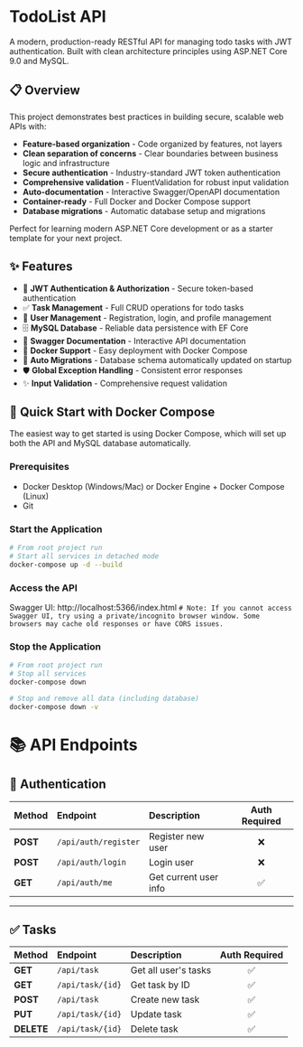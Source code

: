 # TodoList API

A modern, production-ready RESTful API for managing todo tasks with JWT authentication. Built with clean architecture principles using ASP.NET Core 9.0 and MySQL.

## 📋 Overview

This project demonstrates best practices in building secure, scalable web APIs with:

- **Feature-based organization** - Code organized by features, not layers
- **Clean separation of concerns** - Clear boundaries between business logic and infrastructure
- **Secure authentication** - Industry-standard JWT token authentication
- **Comprehensive validation** - FluentValidation for robust input validation
- **Auto-documentation** - Interactive Swagger/OpenAPI documentation
- **Container-ready** - Full Docker and Docker Compose support
- **Database migrations** - Automatic database setup and migrations

Perfect for learning modern ASP.NET Core development or as a starter template for your next project.

## ✨ Features

- 🔐 **JWT Authentication & Authorization** - Secure token-based authentication
- ✅ **Task Management** - Full CRUD operations for todo tasks
- 👤 **User Management** - Registration, login, and profile management
- 🗄️ **MySQL Database** - Reliable data persistence with EF Core
- 📝 **Swagger Documentation** - Interactive API documentation
- 🐳 **Docker Support** - Easy deployment with Docker Compose
- 🔄 **Auto Migrations** - Database schema automatically updated on startup
- 🛡️ **Global Exception Handling** - Consistent error responses
- ✨ **Input Validation** - Comprehensive request validation

## 🚀 Quick Start with Docker Compose

The easiest way to get started is using Docker Compose, which will set up both the API and MySQL database automatically.

### Prerequisites

- Docker Desktop (Windows/Mac) or Docker Engine + Docker Compose (Linux)
- Git

### Start the Application

```bash
# From root project run
# Start all services in detached mode
docker-compose up -d --build
```

### Access the API

Swagger UI: http://localhost:5366/index.html
`# Note: If you cannot access Swagger UI, try using a private/incognito browser window. Some browsers may cache old responses or have CORS issues.`

### Stop the Application

```bash
# From root project run
# Stop all services
docker-compose down

# Stop and remove all data (including database)
docker-compose down -v
```

# 📚 API Endpoints

## 🔐 Authentication

| Method   | Endpoint             | Description           | Auth Required |
| :------- | :------------------- | :-------------------- | :-----------: |
| **POST** | `/api/auth/register` | Register new user     |      ❌       |
| **POST** | `/api/auth/login`    | Login user            |      ❌       |
| **GET**  | `/api/auth/me`       | Get current user info |      ✅       |

---

## ✅ Tasks

| Method     | Endpoint         | Description          | Auth Required |
| :--------- | :--------------- | :------------------- | :-----------: |
| **GET**    | `/api/task`      | Get all user's tasks |      ✅       |
| **GET**    | `/api/task/{id}` | Get task by ID       |      ✅       |
| **POST**   | `/api/task`      | Create new task      |      ✅       |
| **PUT**    | `/api/task/{id}` | Update task          |      ✅       |
| **DELETE** | `/api/task/{id}` | Delete task          |      ✅       |
